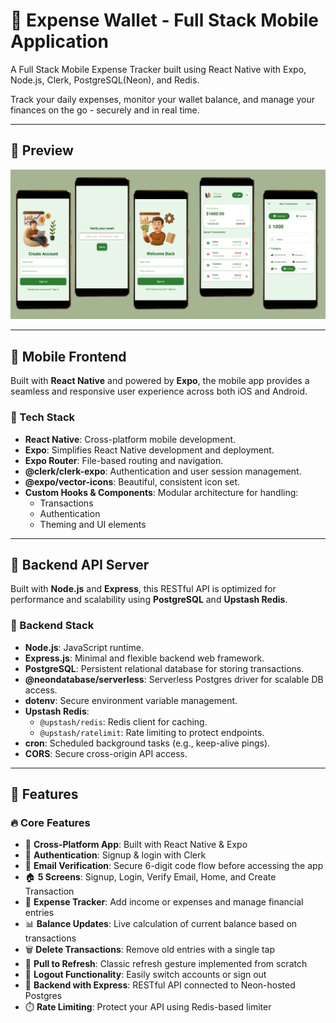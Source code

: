 # 💸 Expense Wallet - Full Stack Mobile Application

A Full Stack Mobile Expense Tracker built using React Native with Expo, Node.js, Clerk, PostgreSQL(Neon), and Redis.

Track your daily expenses, monitor your wallet balance, and manage your finances on the go - securely and in real time.

---

## 🔗 Preview

![Dashboard Preview](/mobile/assets/images/Preview.png) 

---

## 📱 Mobile Frontend

Built with **React Native** and powered by **Expo**, the mobile app provides a seamless and responsive user experience across both iOS and Android.

### 🔧 Tech Stack
- **React Native**: Cross-platform mobile development.
- **Expo**: Simplifies React Native development and deployment.
- **Expo Router**: File-based routing and navigation.
- **@clerk/clerk-expo**: Authentication and user session management.
- **@expo/vector-icons**: Beautiful, consistent icon set.
- **Custom Hooks & Components**: Modular architecture for handling:
  - Transactions
  - Authentication
  - Theming and UI elements

---

## 🧠 Backend API Server

Built with **Node.js** and **Express**, this RESTful API is optimized for performance and scalability using **PostgreSQL** and **Upstash Redis**.

### 🧱 Backend Stack
- **Node.js**: JavaScript runtime.
- **Express.js**: Minimal and flexible backend web framework.
- **PostgreSQL**: Persistent relational database for storing transactions.
- **@neondatabase/serverless**: Serverless Postgres driver for scalable DB access.
- **dotenv**: Secure environment variable management.
- **Upstash Redis**:
  - `@upstash/redis`: Redis client for caching.
  - `@upstash/ratelimit`: Rate limiting to protect endpoints.
- **cron**: Scheduled background tasks (e.g., keep-alive pings).
- **CORS**: Secure cross-origin API access.

---

## 🚀 Features

### 🔥 Core Features

- 📱 **Cross-Platform App**: Built with React Native & Expo  
- 🔐 **Authentication**: Signup & login with Clerk  
- 📩 **Email Verification**: Secure 6-digit code flow before accessing the app  
- 🏠 **5 Screens**: Signup, Login, Verify Email, Home, and Create Transaction  
- 💸 **Expense Tracker**: Add income or expenses and manage financial entries  
- 📊 **Balance Updates**: Live calculation of current balance based on transactions  
- 🗑️ **Delete Transactions**: Remove old entries with a single tap  
- 🔄 **Pull to Refresh**: Classic refresh gesture implemented from scratch  
- 🚪 **Logout Functionality**: Easily switch accounts or sign out  
- 🧰 **Backend with Express**: RESTful API connected to Neon-hosted Postgres  
- ⏱️ **Rate Limiting**: Protect your API using Redis-based limiter  



